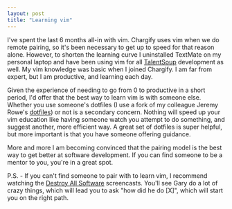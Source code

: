 ```yaml
---
layout: post
title: "Learning vim"
---
```

<p>I've spent the last 6 months all-in with vim. Chargify uses vim when we do remote pairing, so it's been necessary to get up to speed for that reason alone. However, to shorten the learning curve I uninstalled TextMate on my personal laptop and have been using vim for all <a href="https://talentsoup.com">TalentSoup</a> development as well. My vim knowledge was basic when I joined Chargify. I am far from expert, but I am productive, and learning each day.</p>

<p>Given the experience of needing to go from 0 to productive in a short period, I'd offer that the best way to learn vim is with someone else. Whether you use someone's dotfiles (I use a fork of my colleague Jeremy Rowe's <a href="https://github.com/jeremywrowe/dotfiles">dotfiles</a>) or not is a secondary concern. Nothing will speed up your vim education like having someone watch you attempt to do something, and suggest another, more efficient way. A great set of dotfiles is super helpful, but more important is that you have someone offering guidance.</p>

<p>More and more I am becoming convinced that the pairing model is the best way to get better at software development. If you can find someone to be a mentor to you, you're in a great spot.</p>

<p>P.S. - If you can't find someone to pair with to learn vim, I recommend watching the <a
href="http://destroyallsoftware.com">Destroy All Software</a>
screencasts. You'll see Gary do a lot of crazy things, which will lead
you to ask "how did he do [X]", which will start you on the right
path.</p> 
